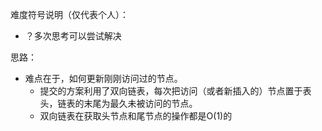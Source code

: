 难度符号说明（仅代表个人）：

 -  ？多次思考可以尝试解决

思路：

- 难点在于，如何更新刚刚访问过的节点。
  - 提交的方案利用了双向链表，每次把访问（或者新插入的）节点置于表头，链表的末尾为最久未被访问的节点。
  - 双向链表在获取头节点和尾节点的操作都是O(1)的